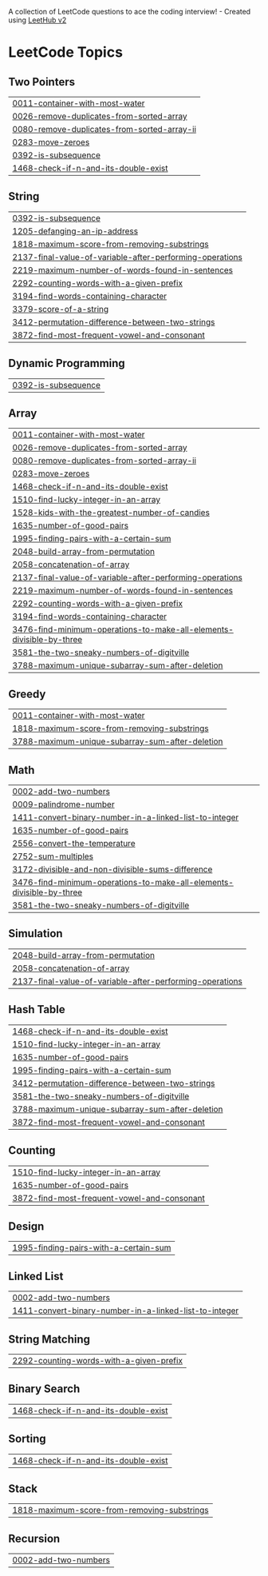 A collection of LeetCode questions to ace the coding interview! - Created using [LeetHub v2](https://github.com/arunbhardwaj/LeetHub-2.0)
<!---LeetCode Topics Start-->
# LeetCode Topics
## Two Pointers
|  |
| ------- |
| [0011-container-with-most-water](https://github.com/SukumarSatapathy/My-Leetcode-Solutions/tree/master/0011-container-with-most-water) |
| [0026-remove-duplicates-from-sorted-array](https://github.com/SukumarSatapathy/My-Leetcode-Solutions/tree/master/0026-remove-duplicates-from-sorted-array) |
| [0080-remove-duplicates-from-sorted-array-ii](https://github.com/SukumarSatapathy/My-Leetcode-Solutions/tree/master/0080-remove-duplicates-from-sorted-array-ii) |
| [0283-move-zeroes](https://github.com/SukumarSatapathy/My-Leetcode-Solutions/tree/master/0283-move-zeroes) |
| [0392-is-subsequence](https://github.com/SukumarSatapathy/My-Leetcode-Solutions/tree/master/0392-is-subsequence) |
| [1468-check-if-n-and-its-double-exist](https://github.com/SukumarSatapathy/My-Leetcode-Solutions/tree/master/1468-check-if-n-and-its-double-exist) |
## String
|  |
| ------- |
| [0392-is-subsequence](https://github.com/SukumarSatapathy/My-Leetcode-Solutions/tree/master/0392-is-subsequence) |
| [1205-defanging-an-ip-address](https://github.com/SukumarSatapathy/My-Leetcode-Solutions/tree/master/1205-defanging-an-ip-address) |
| [1818-maximum-score-from-removing-substrings](https://github.com/SukumarSatapathy/My-Leetcode-Solutions/tree/master/1818-maximum-score-from-removing-substrings) |
| [2137-final-value-of-variable-after-performing-operations](https://github.com/SukumarSatapathy/My-Leetcode-Solutions/tree/master/2137-final-value-of-variable-after-performing-operations) |
| [2219-maximum-number-of-words-found-in-sentences](https://github.com/SukumarSatapathy/My-Leetcode-Solutions/tree/master/2219-maximum-number-of-words-found-in-sentences) |
| [2292-counting-words-with-a-given-prefix](https://github.com/SukumarSatapathy/My-Leetcode-Solutions/tree/master/2292-counting-words-with-a-given-prefix) |
| [3194-find-words-containing-character](https://github.com/SukumarSatapathy/My-Leetcode-Solutions/tree/master/3194-find-words-containing-character) |
| [3379-score-of-a-string](https://github.com/SukumarSatapathy/My-Leetcode-Solutions/tree/master/3379-score-of-a-string) |
| [3412-permutation-difference-between-two-strings](https://github.com/SukumarSatapathy/My-Leetcode-Solutions/tree/master/3412-permutation-difference-between-two-strings) |
| [3872-find-most-frequent-vowel-and-consonant](https://github.com/SukumarSatapathy/My-Leetcode-Solutions/tree/master/3872-find-most-frequent-vowel-and-consonant) |
## Dynamic Programming
|  |
| ------- |
| [0392-is-subsequence](https://github.com/SukumarSatapathy/My-Leetcode-Solutions/tree/master/0392-is-subsequence) |
## Array
|  |
| ------- |
| [0011-container-with-most-water](https://github.com/SukumarSatapathy/My-Leetcode-Solutions/tree/master/0011-container-with-most-water) |
| [0026-remove-duplicates-from-sorted-array](https://github.com/SukumarSatapathy/My-Leetcode-Solutions/tree/master/0026-remove-duplicates-from-sorted-array) |
| [0080-remove-duplicates-from-sorted-array-ii](https://github.com/SukumarSatapathy/My-Leetcode-Solutions/tree/master/0080-remove-duplicates-from-sorted-array-ii) |
| [0283-move-zeroes](https://github.com/SukumarSatapathy/My-Leetcode-Solutions/tree/master/0283-move-zeroes) |
| [1468-check-if-n-and-its-double-exist](https://github.com/SukumarSatapathy/My-Leetcode-Solutions/tree/master/1468-check-if-n-and-its-double-exist) |
| [1510-find-lucky-integer-in-an-array](https://github.com/SukumarSatapathy/My-Leetcode-Solutions/tree/master/1510-find-lucky-integer-in-an-array) |
| [1528-kids-with-the-greatest-number-of-candies](https://github.com/SukumarSatapathy/My-Leetcode-Solutions/tree/master/1528-kids-with-the-greatest-number-of-candies) |
| [1635-number-of-good-pairs](https://github.com/SukumarSatapathy/My-Leetcode-Solutions/tree/master/1635-number-of-good-pairs) |
| [1995-finding-pairs-with-a-certain-sum](https://github.com/SukumarSatapathy/My-Leetcode-Solutions/tree/master/1995-finding-pairs-with-a-certain-sum) |
| [2048-build-array-from-permutation](https://github.com/SukumarSatapathy/My-Leetcode-Solutions/tree/master/2048-build-array-from-permutation) |
| [2058-concatenation-of-array](https://github.com/SukumarSatapathy/My-Leetcode-Solutions/tree/master/2058-concatenation-of-array) |
| [2137-final-value-of-variable-after-performing-operations](https://github.com/SukumarSatapathy/My-Leetcode-Solutions/tree/master/2137-final-value-of-variable-after-performing-operations) |
| [2219-maximum-number-of-words-found-in-sentences](https://github.com/SukumarSatapathy/My-Leetcode-Solutions/tree/master/2219-maximum-number-of-words-found-in-sentences) |
| [2292-counting-words-with-a-given-prefix](https://github.com/SukumarSatapathy/My-Leetcode-Solutions/tree/master/2292-counting-words-with-a-given-prefix) |
| [3194-find-words-containing-character](https://github.com/SukumarSatapathy/My-Leetcode-Solutions/tree/master/3194-find-words-containing-character) |
| [3476-find-minimum-operations-to-make-all-elements-divisible-by-three](https://github.com/SukumarSatapathy/My-Leetcode-Solutions/tree/master/3476-find-minimum-operations-to-make-all-elements-divisible-by-three) |
| [3581-the-two-sneaky-numbers-of-digitville](https://github.com/SukumarSatapathy/My-Leetcode-Solutions/tree/master/3581-the-two-sneaky-numbers-of-digitville) |
| [3788-maximum-unique-subarray-sum-after-deletion](https://github.com/SukumarSatapathy/My-Leetcode-Solutions/tree/master/3788-maximum-unique-subarray-sum-after-deletion) |
## Greedy
|  |
| ------- |
| [0011-container-with-most-water](https://github.com/SukumarSatapathy/My-Leetcode-Solutions/tree/master/0011-container-with-most-water) |
| [1818-maximum-score-from-removing-substrings](https://github.com/SukumarSatapathy/My-Leetcode-Solutions/tree/master/1818-maximum-score-from-removing-substrings) |
| [3788-maximum-unique-subarray-sum-after-deletion](https://github.com/SukumarSatapathy/My-Leetcode-Solutions/tree/master/3788-maximum-unique-subarray-sum-after-deletion) |
## Math
|  |
| ------- |
| [0002-add-two-numbers](https://github.com/SukumarSatapathy/My-Leetcode-Solutions/tree/master/0002-add-two-numbers) |
| [0009-palindrome-number](https://github.com/SukumarSatapathy/My-Leetcode-Solutions/tree/master/0009-palindrome-number) |
| [1411-convert-binary-number-in-a-linked-list-to-integer](https://github.com/SukumarSatapathy/My-Leetcode-Solutions/tree/master/1411-convert-binary-number-in-a-linked-list-to-integer) |
| [1635-number-of-good-pairs](https://github.com/SukumarSatapathy/My-Leetcode-Solutions/tree/master/1635-number-of-good-pairs) |
| [2556-convert-the-temperature](https://github.com/SukumarSatapathy/My-Leetcode-Solutions/tree/master/2556-convert-the-temperature) |
| [2752-sum-multiples](https://github.com/SukumarSatapathy/My-Leetcode-Solutions/tree/master/2752-sum-multiples) |
| [3172-divisible-and-non-divisible-sums-difference](https://github.com/SukumarSatapathy/My-Leetcode-Solutions/tree/master/3172-divisible-and-non-divisible-sums-difference) |
| [3476-find-minimum-operations-to-make-all-elements-divisible-by-three](https://github.com/SukumarSatapathy/My-Leetcode-Solutions/tree/master/3476-find-minimum-operations-to-make-all-elements-divisible-by-three) |
| [3581-the-two-sneaky-numbers-of-digitville](https://github.com/SukumarSatapathy/My-Leetcode-Solutions/tree/master/3581-the-two-sneaky-numbers-of-digitville) |
## Simulation
|  |
| ------- |
| [2048-build-array-from-permutation](https://github.com/SukumarSatapathy/My-Leetcode-Solutions/tree/master/2048-build-array-from-permutation) |
| [2058-concatenation-of-array](https://github.com/SukumarSatapathy/My-Leetcode-Solutions/tree/master/2058-concatenation-of-array) |
| [2137-final-value-of-variable-after-performing-operations](https://github.com/SukumarSatapathy/My-Leetcode-Solutions/tree/master/2137-final-value-of-variable-after-performing-operations) |
## Hash Table
|  |
| ------- |
| [1468-check-if-n-and-its-double-exist](https://github.com/SukumarSatapathy/My-Leetcode-Solutions/tree/master/1468-check-if-n-and-its-double-exist) |
| [1510-find-lucky-integer-in-an-array](https://github.com/SukumarSatapathy/My-Leetcode-Solutions/tree/master/1510-find-lucky-integer-in-an-array) |
| [1635-number-of-good-pairs](https://github.com/SukumarSatapathy/My-Leetcode-Solutions/tree/master/1635-number-of-good-pairs) |
| [1995-finding-pairs-with-a-certain-sum](https://github.com/SukumarSatapathy/My-Leetcode-Solutions/tree/master/1995-finding-pairs-with-a-certain-sum) |
| [3412-permutation-difference-between-two-strings](https://github.com/SukumarSatapathy/My-Leetcode-Solutions/tree/master/3412-permutation-difference-between-two-strings) |
| [3581-the-two-sneaky-numbers-of-digitville](https://github.com/SukumarSatapathy/My-Leetcode-Solutions/tree/master/3581-the-two-sneaky-numbers-of-digitville) |
| [3788-maximum-unique-subarray-sum-after-deletion](https://github.com/SukumarSatapathy/My-Leetcode-Solutions/tree/master/3788-maximum-unique-subarray-sum-after-deletion) |
| [3872-find-most-frequent-vowel-and-consonant](https://github.com/SukumarSatapathy/My-Leetcode-Solutions/tree/master/3872-find-most-frequent-vowel-and-consonant) |
## Counting
|  |
| ------- |
| [1510-find-lucky-integer-in-an-array](https://github.com/SukumarSatapathy/My-Leetcode-Solutions/tree/master/1510-find-lucky-integer-in-an-array) |
| [1635-number-of-good-pairs](https://github.com/SukumarSatapathy/My-Leetcode-Solutions/tree/master/1635-number-of-good-pairs) |
| [3872-find-most-frequent-vowel-and-consonant](https://github.com/SukumarSatapathy/My-Leetcode-Solutions/tree/master/3872-find-most-frequent-vowel-and-consonant) |
## Design
|  |
| ------- |
| [1995-finding-pairs-with-a-certain-sum](https://github.com/SukumarSatapathy/My-Leetcode-Solutions/tree/master/1995-finding-pairs-with-a-certain-sum) |
## Linked List
|  |
| ------- |
| [0002-add-two-numbers](https://github.com/SukumarSatapathy/My-Leetcode-Solutions/tree/master/0002-add-two-numbers) |
| [1411-convert-binary-number-in-a-linked-list-to-integer](https://github.com/SukumarSatapathy/My-Leetcode-Solutions/tree/master/1411-convert-binary-number-in-a-linked-list-to-integer) |
## String Matching
|  |
| ------- |
| [2292-counting-words-with-a-given-prefix](https://github.com/SukumarSatapathy/My-Leetcode-Solutions/tree/master/2292-counting-words-with-a-given-prefix) |
## Binary Search
|  |
| ------- |
| [1468-check-if-n-and-its-double-exist](https://github.com/SukumarSatapathy/My-Leetcode-Solutions/tree/master/1468-check-if-n-and-its-double-exist) |
## Sorting
|  |
| ------- |
| [1468-check-if-n-and-its-double-exist](https://github.com/SukumarSatapathy/My-Leetcode-Solutions/tree/master/1468-check-if-n-and-its-double-exist) |
## Stack
|  |
| ------- |
| [1818-maximum-score-from-removing-substrings](https://github.com/SukumarSatapathy/My-Leetcode-Solutions/tree/master/1818-maximum-score-from-removing-substrings) |
## Recursion
|  |
| ------- |
| [0002-add-two-numbers](https://github.com/SukumarSatapathy/My-Leetcode-Solutions/tree/master/0002-add-two-numbers) |
<!---LeetCode Topics End-->